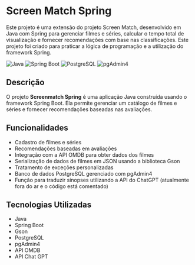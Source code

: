 # Screen Match Spring

Este projeto é uma extensão do projeto Screen Match, desenvolvido em Java com Spring para gerenciar filmes e séries, calcular o tempo total de visualização e fornecer recomendações com base nas classificações. Este projeto foi criado para praticar a lógica de programação e a utilização do framework Spring.

![Java](https://img.shields.io/badge/Java-ED8B00?style=for-the-badge&logo=java&logoColor=white)
![Spring Boot](https://img.shields.io/badge/Spring_Boot-6DB33F?style=for-the-badge&logo=spring-boot&logoColor=white)
![PostgreSQL](https://img.shields.io/badge/PostgreSQL-316192?style=for-the-badge&logo=postgresql&logoColor=white)
![pgAdmin4](https://img.shields.io/badge/pgAdmin4-17A2B8?style=for-the-badge&logo=postgresql&logoColor=white)

## Descrição

O projeto **Screenmatch Spring** é uma aplicação Java construída usando o framework Spring Boot. Ela permite gerenciar um catálogo de filmes e séries e fornecer recomendações baseadas nas avaliações.

## Funcionalidades

- Cadastro de filmes e séries
- Recomendações baseadas em avaliações
- Integração com a API OMDB para obter dados dos filmes
- Serialização de dados de filmes em JSON usando a biblioteca Gson
- Tratamento de exceções personalizadas
- Banco de dados PostgreSQL gerenciado com pgAdmin4
- Função para traduzir sinopses utilizando a API do ChatGPT (atualmente fora do ar e o código está comentado)

## Tecnologias Utilizadas

- Java
- Spring Boot
- Gson
- PostgreSQL
- pgAdmin4
- API OMDB
- API Chat GPT

